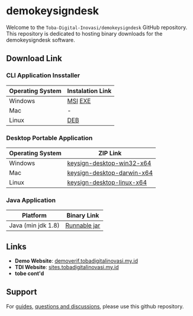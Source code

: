# demokeysigndesk
Welcome to the `Toba-Digital-Inovasi/demokeysigndesk` GitHub repository. This repository is dedicated to hosting binary downloads for the demokeysigndesk software.

## Download Link

### CLI Application Insstaller
| Operating System | Instalation Link                                      |
|------------------|------------------------------------------|
| Windows          | [MSI](https://github.com/Toba-Digital-Inovasi/demokeysigndesk/releases/download/24.04.03.0207/demokeysigndesk-1.0.msi) [EXE](https://github.com/Toba-Digital-Inovasi/demokeysigndesk/releases/download/24.04.03.0207/demokeysigndesk-1.0.exe) | 
| Mac              | - |
| Linux            | [DEB](https://github.com/Toba-Digital-Inovasi/demokeysigndesk/releases/download/24.04.03.0207/demokeysigndesk_1.0-1_amd64.deb) |

### Desktop Portable Application
| Operating System | ZIP Link                                      |
|------------------|------------------------------------------|
| Windows          | [keysign-desktop-win32-x64](https://github.com/Toba-Digital-Inovasi/demokeysigndesk/releases/download/24.04.03.0207/keysign-desktop-win32-x64.zip) | 
| Mac              | [keysign-desktop-darwin-x64](https://github.com/Toba-Digital-Inovasi/demokeysigndesk/releases/download/24.04.03.0207/keysign-desktop-darwin-x64.zip) |
| Linux            | [keysign-desktop-linux-x64](https://github.com/Toba-Digital-Inovasi/demokeysigndesk/releases/download/24.04.03.0207/keysign-desktop-linux-x64.zip) |

### Java Application
| Platform | Binary Link                                      |
|------------------|------------------------------------------|
| Java (min jdk 1.8) | [Runnable jar](https://github.com/Toba-Digital-Inovasi/demokeysigndesk/releases/download/24.04.03.0207/demokeysigndesk-1.0.jar) |

## Links

- **Demo Website**: [demoverif.tobadigitalinovasi.my.id](https://demoverif.tobadigitalinovasi.my.id/)
- **TDI Website**: [sites.tobadigitalinovasi.my.id](https://sites.tobadigitalinovasi.my.id/)
- **tobe cont'd**


## Support

For [guides](https://github.com/Toba-Digital-Inovasi/demokeysigndesk/wiki), [questions and discussions](https://github.com/Toba-Digital-Inovasi/demokeysigndesk/issues), please use this github repository.
